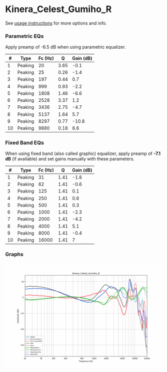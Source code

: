 # Kinera_Celest_Gumiho_R
See [usage instructions](https://github.com/jaakkopasanen/AutoEq#usage) for more options and info.

### Parametric EQs
Apply preamp of -6.5 dB when using parametric equalizer.

|   # | Type    |   Fc (Hz) |    Q |   Gain (dB) |
|-----|---------|-----------|------|-------------|
|   1 | Peaking |        20 | 3.65 |        -0.1 |
|   2 | Peaking |        25 | 0.26 |        -1.4 |
|   3 | Peaking |       197 | 0.44 |         0.7 |
|   4 | Peaking |       999 | 0.93 |        -2.2 |
|   5 | Peaking |      1808 | 1.46 |        -6.6 |
|   6 | Peaking |      2528 | 3.37 |         1.2 |
|   7 | Peaking |      3436 | 2.75 |        -4.7 |
|   8 | Peaking |      5137 | 1.64 |         5.7 |
|   9 | Peaking |      8297 | 0.77 |       -10.8 |
|  10 | Peaking |      9880 | 0.18 |         8.6 |

### Fixed Band EQs
When using fixed band (also called graphic) equalizer, apply preamp of **-7.1 dB** (if available) and set gains manually with these parameters.

|   # | Type    |   Fc (Hz) |    Q |   Gain (dB) |
|-----|---------|-----------|------|-------------|
|   1 | Peaking |        31 | 1.41 |        -1.8 |
|   2 | Peaking |        62 | 1.41 |        -0.6 |
|   3 | Peaking |       125 | 1.41 |         0.1 |
|   4 | Peaking |       250 | 1.41 |         0.6 |
|   5 | Peaking |       500 | 1.41 |         0.3 |
|   6 | Peaking |      1000 | 1.41 |        -2.3 |
|   7 | Peaking |      2000 | 1.41 |        -4.2 |
|   8 | Peaking |      4000 | 1.41 |         5.1 |
|   9 | Peaking |      8000 | 1.41 |        -0.4 |
|  10 | Peaking |     16000 | 1.41 |         7   |

### Graphs
![](./Kinera_Celest_Gumiho_R.png)
